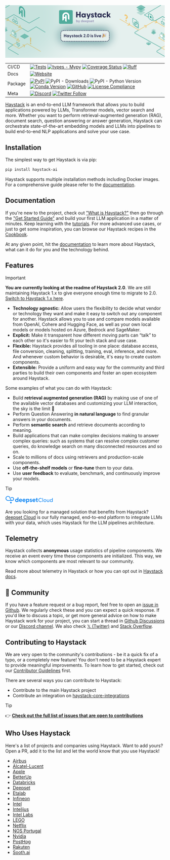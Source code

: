 <div align="center">
  <a href="https://haystack.deepset.ai/"><img src="https://raw.githubusercontent.com/deepset-ai/haystack/main/docs/img/banner_20.png" alt="Green logo of a stylized white 'H' with the text 'Haystack, by deepset. Haystack 2.0 is live 🎉' Abstract green and yellow diagrams in the background."></a>

|         |                                                                                                                                                                                                                                                                                                                                                                                                                                                                                                                                                                                                                                                                                                                                      |
| ------- | ------------------------------------------------------------------------------------------------------------------------------------------------------------------------------------------------------------------------------------------------------------------------------------------------------------------------------------------------------------------------------------------------------------------------------------------------------------------------------------------------------------------------------------------------------------------------------------------------------------------------------------------------------------------------------------------------------------------------------------ |
| CI/CD   | [![Tests](https://github.com/deepset-ai/haystack/actions/workflows/tests.yml/badge.svg)](https://github.com/deepset-ai/haystack/actions/workflows/tests.yml) [![types - Mypy](https://img.shields.io/badge/types-Mypy-blue.svg)](https://github.com/python/mypy) [![Coverage Status](https://coveralls.io/repos/github/deepset-ai/haystack/badge.svg?branch=main)](https://coveralls.io/github/deepset-ai/haystack?branch=main) [![Ruff](https://img.shields.io/endpoint?url=https://raw.githubusercontent.com/astral-sh/ruff/main/assets/badge/v2.json)](https://github.com/astral-sh/ruff) |
| Docs    | [![Website](https://img.shields.io/website?label=documentation&up_message=online&url=https%3A%2F%2Fdocs.haystack.deepset.ai)](https://docs.haystack.deepset.ai)                                                                                                                                                                                                                                                                                                                                                                                                                                                                                                                                                                      |
| Package | [![PyPI](https://img.shields.io/pypi/v/haystack-ai)](https://pypi.org/project/haystack-ai/) ![PyPI - Downloads](https://img.shields.io/pypi/dm/haystack-ai?color=blue&logo=pypi&logoColor=gold) ![PyPI - Python Version](https://img.shields.io/pypi/pyversions/haystack-ai?logo=python&logoColor=gold) [![Conda Version](https://img.shields.io/conda/vn/conda-forge/haystack-ai.svg)](https://anaconda.org/conda-forge/haystack-ai) [![GitHub](https://img.shields.io/github/license/deepset-ai/haystack?color=blue)](LICENSE) [![License Compliance](https://github.com/deepset-ai/haystack/actions/workflows/license_compliance.yml/badge.svg)](https://github.com/deepset-ai/haystack/actions/workflows/license_compliance.yml) |
| Meta    | [![Discord](https://img.shields.io/discord/993534733298450452?logo=discord)](https://discord.com/invite/VBpFzsgRVF) [![Twitter Follow](https://img.shields.io/twitter/follow/haystack_ai)](https://twitter.com/haystack_ai)                                                                                                                                                                                                                                                                                                                                                                                                                                                                                                                    |
</div>

[Haystack](https://haystack.deepset.ai/) is an end-to-end LLM framework that allows you to build applications powered by
LLMs, Transformer models, vector search and more. Whether you want to perform retrieval-augmented generation (RAG),
document search, question answering or answer generation, Haystack can orchestrate state-of-the-art embedding models
and LLMs into pipelines to build end-to-end NLP applications and solve your use case.

## Installation

The simplest way to get Haystack is via pip:

```sh
pip install haystack-ai
```

Haystack supports multiple installation methods including Docker images. For a comprehensive guide please refer
to the [documentation](https://docs.haystack.deepset.ai/v2.0/docs/installation).

## Documentation

If you're new to the project, check out ["What is Haystack?"](https://haystack.deepset.ai/overview/intro) then go
through the ["Get Started Guide"](https://haystack.deepset.ai/overview/quick-start) and build your first LLM application
in a matter of minutes. Keep learning with the [tutorials](https://haystack.deepset.ai/tutorials?v=2.0). For more advanced
use cases, or just to get some inspiration, you can browse our Haystack recipes in the
[Cookbook](https://github.com/deepset-ai/haystack-cookbook).

At any given point, hit the [documentation](https://docs.haystack.deepset.ai/v2.0/docs/intro) to learn more about Haystack, what can it do for you and the technology behind.

## Features

> [!IMPORTANT]
> **You are currently looking at the readme of Haystack 2.0**. We are still maintaining Haystack 1.x to give everyone
> enough time to migrate to 2.0. [Switch to Haystack 1.x here](https://github.com/deepset-ai/haystack/tree/v1.x).

- **Technology agnostic:** Allow users the flexibility to decide what vendor or technology they want and make it easy to switch out any component for another. Haystack allows you to use and compare models available from OpenAI, Cohere and Hugging Face, as well as your own local models or models hosted on Azure, Bedrock and SageMaker.
- **Explicit:** Make it transparent how different moving parts can “talk” to each other so it's easier to fit your tech stack and use case.
- **Flexible:** Haystack provides all tooling in one place: database access, file conversion, cleaning, splitting, training, eval, inference, and more. And whenever custom behavior is desirable, it's easy to create custom components.
- **Extensible:** Provide a uniform and easy way for the community and third parties to build their own components and foster an open ecosystem around Haystack.

Some examples of what you can do with Haystack:

-   Build **retrieval augmented generation (RAG)** by making use of one of the available vector databases and customizing your LLM interaction, the sky is the limit 🚀
-   Perform Question Answering **in natural language** to find granular answers in your documents.
-   Perform **semantic search** and retrieve documents according to meaning.
-   Build applications that can make complex decisions making to answer complex queries: such as systems that can resolve complex customer queries, do knowledge search on many disconnected resources and so on.
-   Scale to millions of docs using retrievers and production-scale components.
-   Use **off-the-shelf models** or **fine-tune** them to your data.
-   Use **user feedback** to evaluate, benchmark, and continuously improve your models.

> [!TIP]
><img src="https://github.com/deepset-ai/haystack/raw/main/docs/img/deepset-cloud-logo-lightblue.png"  width=30% height=30%>
>
> Are you looking for a managed solution that benefits from Haystack? [deepset Cloud](https://www.deepset.ai/deepset-cloud?utm_campaign=developer-relations&utm_source=haystack&utm_medium=readme) is our fully managed, end-to-end platform to integrate LLMs with your data, which uses Haystack for the LLM pipelines architecture.

## Telemetry

Haystack collects **anonymous** usage statistics of pipeline components. We receive an event every time these components are initialized. This way, we know which components are most relevant to our community.

Read more about telemetry in Haystack or how you can opt out in [Haystack docs](https://docs.haystack.deepset.ai/v2.0/docs/telemetry).

## 🖖 Community

If you have a feature request or a bug report, feel free to open an [issue in Github](https://github.com/deepset-ai/haystack/issues). We regularly check these and you can expect a quick response. If you'd like to discuss a topic, or get more general advice on how to make Haystack work for your project, you can start a thread in [Github Discussions](https://github.com/deepset-ai/haystack/discussions) or our [Discord channel]([https://discord.gg/haystack](https://discord.com/invite/VBpFzsgRVF)). We also check [𝕏 (Twitter)](https://twitter.com/haystack_ai) and [Stack Overflow](https://stackoverflow.com/questions/tagged/haystack).

## Contributing to Haystack

We are very open to the community's contributions - be it a quick fix of a typo, or a completely new feature! You don't need to be a Haystack expert to provide meaningful improvements. To learn how to get started, check out our [Contributor Guidelines](https://github.com/deepset-ai/haystack/blob/main/CONTRIBUTING.md) first.

There are several ways you can contribute to Haystack:
- Contribute to the main Haystack project
- Contribute an integration on [haystack-core-integrations](https://github.com/deepset-ai/haystack-core-integrations)

> [!TIP]
>👉 **[Check out the full list of issues that are open to contributions](https://github.com/orgs/deepset-ai/projects/14)**

## Who Uses Haystack

Here's a list of projects and companies using Haystack. Want to add yours? Open a PR, add it to the list and let the
world know that you use Haystack!

-   [Airbus](https://www.airbus.com/en)
-   [Alcatel-Lucent](https://www.al-enterprise.com/)
-   [Apple](https://www.apple.com/)
-   [BetterUp](https://www.betterup.com/)
-   [Databricks](https://www.databricks.com/)
-   [Deepset](https://deepset.ai/)
-   [Etalab](https://www.deepset.ai/blog/improving-on-site-search-for-government-agencies-etalab)
-   [Infineon](https://www.infineon.com/)
-   [Intel](https://github.com/intel/open-domain-question-and-answer#readme)
-   [Intelijus](https://www.intelijus.ai/)
-   [Intel Labs](https://github.com/IntelLabs/fastRAG#readme)
-   [LEGO](https://github.com/larsbaunwall/bricky#readme)
-   [Netflix](https://netflix.com)
-   [NOS Portugal](https://www.nos.pt/en/welcome)
-   [Nvidia](https://developer.nvidia.com/blog/reducing-development-time-for-intelligent-virtual-assistants-in-contact-centers/)
-   [PostHog](https://github.com/PostHog/max-ai#readme)
-   [Rakuten](https://www.rakuten.com/)
-   [Sooth.ai](https://www.deepset.ai/blog/advanced-neural-search-with-sooth-ai)
